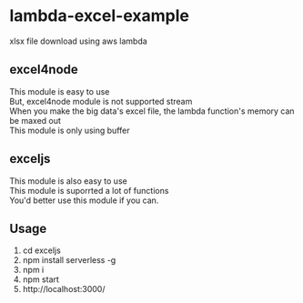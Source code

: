 # lambda-excel-example
xlsx file download using aws lambda

## excel4node
This module is easy to use <br>
But, excel4node module is not supported stream <br>
When you make the big data's excel file, the lambda function's memory can be maxed out <br>
This module is only using buffer <br>

## exceljs
This module is also easy to use <br>
This module is suporrted a lot of functions <br>
You'd better use this module if you can. <br>


## Usage
1. cd exceljs
2. npm install serverless -g
3. npm i
4. npm start
5. http://localhost:3000/
